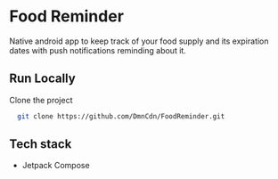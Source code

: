# Food Reminder
Native android app to keep track of your food supply and its expiration dates with push notifications reminding about it.


## Run Locally
Clone the project

```bash
  git clone https://github.com/DmnCdn/FoodReminder.git
```


## Tech stack
- Jetpack Compose